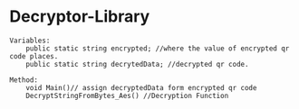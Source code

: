 # Decryptor-Library
    Variables:
        public static string encrypted; //where the value of encrypted qr code places.
        public static string decrytedData; //decrypted qr code.
        
    Method:
        void Main()// assign decryptedData form encrypted qr code
        DecryptStringFromBytes_Aes() //Decryption Function
        
